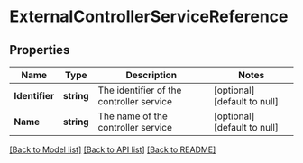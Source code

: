 # ExternalControllerServiceReference

## Properties
Name | Type | Description | Notes
------------ | ------------- | ------------- | -------------
**Identifier** | **string** | The identifier of the controller service | [optional] [default to null]
**Name** | **string** | The name of the controller service | [optional] [default to null]

[[Back to Model list]](../pkg/nifi/README.md#documentation-for-models) [[Back to API list]](../pkg/nifi/README.md#documentation-for-api-endpoints) [[Back to README]](../pkg/nifi/README.md)


